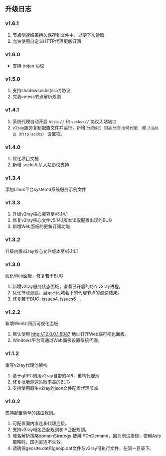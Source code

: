 ## 升级日志

### v1.6.1

1. 节点测速结果持久保存到文件中，以便下次读取
2. 允许使用自定义HTTP代理更新订阅

### v1.6.0

- 支持 trojan 协议

### v1.5.0

1. 支持shadowsocks(ss://)协议
2. 完善vmess节点解析规则

### v1.4.1

1. 系统代理自动开启 `http://` 和 `socks://` 协议入站端口
2. v2ray服务复制配置文件并运行，新增 `分流模式（路由分流|全局代理）` 和 `入站协议（http|socks）` 设置项。

### v1.4.0

1. 优化项目文档
2. 新增 socks5:// 入站协议支持

### v1.3.4

添加Linux平台systemd系统服务示例文件

### v1.3.3

1. 升级v2ray核心兼容至v5.14.1
2. 修复v2ray核心文件v5.14.1版本读取配置出现的BUG
3. 新增Web面板的更新订阅功能

### v1.3.2

升级内置v2ray核心文件版本至v5.14.1

### v1.3.0

优化Web面板，修复若干BUG

1. 新增v2ray服务状态面板，查看已开启的每个v2ray进程。
2. 优化节点测速，展示不同域名下的代理节点的测速结果。
3. 修复若干BUG: issues4, issues6 ...


### v1.2.2

新增WebUI网页可视化面板

1. 默认使用 http://12.0.0.1:8087 地址打开Web端可视化面板。
2. Windows平台可通过Web面板设置系统代理。


### v1.1.2

重写v2ray代理池架构

1. 基于gRPC调用v2ray自带的API，重构代理池
2. 修复批量测速失败率高的BUG
3. 支持使用原生v2ray的json文件配置代理节点


### v1.0.2

支持配置简单的路由规则。

1. 可配置国内直连和代理连接。
2. 支持v2ray域名匹配规则和IP匹配规则。
3. 域名解析策略domainStrategy 使用IPOnDemand，因为测试发现，使用AsIs策略时，国内直连不生效。
4. 请确保geosite.dat和geoip.dat文件与v2ray可执行文件，在同一目录下。